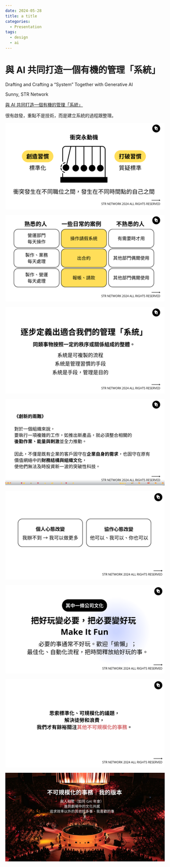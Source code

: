 ```yaml
---
date: 2024-05-28
title: a title
categories:
  - Presentation
tags:
  - design
  - ai
---
```


# 與 AI 共同打造一個有機的管理「系統」

Drafting and Crafting a “System” Together with Generative AI

Sunny, STR Network

[與 AI 共同打造一個有機的管理「系統」](https://www.canva.com/design/DAGDaSyyWG8/5pHTDeG7NWcWgpgqKbvH5A/view)

很有啟發，重點不是技術，而是建立系統的過程跟整理。

![slide1](../../assets/blog/str-network_system/str-network_system1.png)

![slide2](../../assets/blog/str-network_system/str-network_system2.png)

![slide3](../../assets/blog/str-network_system/str-network_system3.png)

![slide4](../../assets/blog/str-network_system/str-network_system4.png)

![slide5](../../assets/blog/str-network_system/str-network_system5.png)

![slide6](../../assets/blog/str-network_system/str-network_system6.png)

![slide7](../../assets/blog/str-network_system/str-network_system7.png)

![slide8](../../assets/blog/str-network_system/str-network_system8.png)

